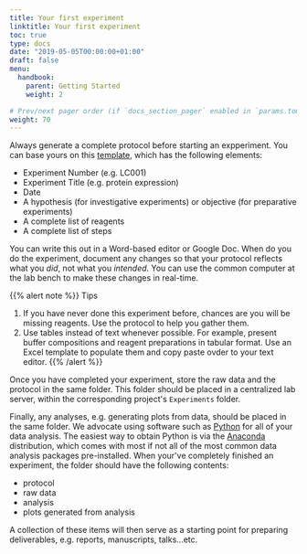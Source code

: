 ```yaml
---
title: Your first experiment
linktitle: Your first experiment
toc: true
type: docs
date: "2019-05-05T00:00:00+01:00"
draft: false
menu: 
  handbook:
    parent: Getting Started
    weight: 2

# Prev/next pager order (if `docs_section_pager` enabled in `params.toml`)
weight: 70
---
```


Always generate a complete protocol before starting an expperiment. You can base yours on this [template](/), which has the following elements:

- Experiment Number (e.g. LC001)
- Experiment Title (e.g. protein expression)
- Date
- A hypothesis (for investigative experiments) or objective (for preparative experiments)
- A complete list of reagents
- A complete list of steps

You can write this out in a Word-based editor or Google Doc. When do you do the experiment, document any changes so that your protocol reflects what you *did*, not what you *intended*. You can use the common computer at the lab bench to make these changes in real-time.

{{% alert note %}}
Tips

1. If you have never done this experiment before, chances are you will be missing reagents. Use the protocol to help you gather them.
2. Use tables instead of text whenever possible. For example, present buffer compositions and reagent preparations in tabular format. Use an Excel template to populate them and copy paste ovder to your text editor.
{{% /alert %}}

Once you have completed your experiment, store the raw data and the protocol in the same folder. This folder should be placed in a centralized lab server, within the corresponding project's `Experiments` folder. 

Finally, any analyses, e.g. generating plots from data, should be placed in the same folder. We advocate using software such as [Python](https://www.python.org) for all of your data analysis. The easiest way to obtain Python is via the [Anaconda](https://www.anaconda.com/distribution/) distribution, which comes with most if not all of the most common data analysis packages pre-installed. When your've completely finished an experiment, the folder should have the following contents:

- protocol
- raw data
- analysis
- plots generated from analysis

A collection of these items will then serve as a starting point for preparing deliverables, e.g. reports, manuscripts, talks...etc.






